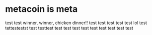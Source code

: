 # metacoin is meta

test
test
winner, winner, chicken dinner!!
test
test
test
test
test
lol
test
tettestestst
test
testtest
test
test
test
test
test
test
test
test
test

